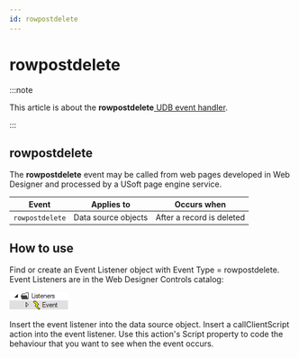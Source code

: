```yaml
---
id: rowpostdelete
---
```


# rowpostdelete




:::note

This article is about the **rowpostdelete**[ UDB event handler](/Web_and_app_UIs/UDB_Events).

:::

## **rowpostdelete**

The **rowpostdelete** event may be called from web pages developed in Web Designer and processed by a USoft page engine service.

|**Event**|**Applies to**|**Occurs when**|
|--------|--------|--------|
|`rowpostdelete`|Data source objects|After a record is deleted|



## How to use

Find or create an Event Listener object with Event Type = rowpostdelete. Event Listeners are in the Web Designer Controls catalog:

![](./assets/ff8672be-ff07-426e-ba7e-0ecf37444b63.png)

Insert the event listener into the data source object. Insert a callClientScript action into the event listener. Use this action's Script property to code the behaviour that you want to see when the event occurs.